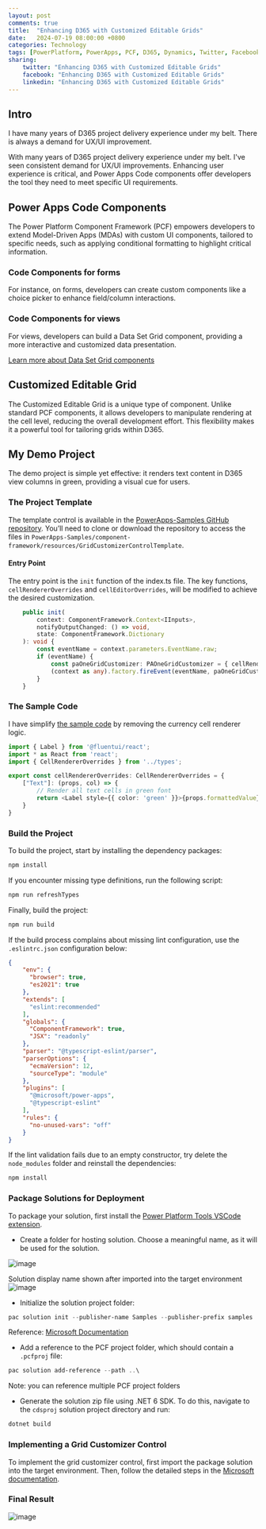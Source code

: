 ```yaml
---
layout: post
comments: true
title:  "Enhancing D365 with Customized Editable Grids"
date:   2024-07-19 08:00:00 +0800
categories: Technology
tags: [PowerPlatform, PowerApps, PCF, D365, Dynamics, Twitter, Facebook, LinkedIn]
sharing:
    twitter: "Enhancing D365 with Customized Editable Grids"
    facebook: "Enhancing D365 with Customized Editable Grids"
    linkedin: "Enhancing D365 with Customized Editable Grids"
---
```


## Intro
I have many years of D365 project delivery experience under my belt. There is always a demand for UX/UI improvement. 

With many years of D365 project delivery experience under my belt. I've seen consistent demand for UX/UI improvements. Enhancing user experience is critical, and Power Apps Code components offer developers the tool they need to meet specific UI requirements.

## Power Apps Code Components
The Power Platform Component Framework (PCF) empowers developers to extend Model-Driven Apps (MDAs) with custom UI components, tailored to specific needs, such as applying conditional formatting to highlight critical information.

### Code Components for forms
For instance, on forms, developers can create custom components like a choice picker to enhance field/column interactions.

### Code Components for views
For views, developers can build a Data Set Grid component, providing a more interactive and customized data presentation.

[Learn more about Data Set Grid components](https://learn.microsoft.com/en-us/power-apps/developer/component-framework/sample-controls/customized-editable-grid-control)

## Customized Editable Grid
The Customized Editable Grid is a unique type of component. Unlike standard PCF components, it allows developers to manipulate rendering at the cell level, reducing the overall development effort. This flexibility makes it a powerful tool for tailoring grids within D365.

## My Demo Project
The demo project is simple yet effective: it renders text content in D365 view columns in green, providing a visual cue for users.

### The Project Template
The template control is available in the [PowerApps-Samples GitHub repository](https://github.com/microsoft/PowerApps-Samples). You’ll need to clone or download the repository to access the files in `PowerApps-Samples/component-framework/resources/GridCustomizerControlTemplate`.

#### Entry Point
The entry point is the `init` function of the index.ts file. The key functions, `cellRendererOverrides` and `cellEditorOverrides`, will be modified to achieve the desired customization.
```TypeScript
    public init(
        context: ComponentFramework.Context<IInputs>,
        notifyOutputChanged: () => void,
        state: ComponentFramework.Dictionary
    ): void {
        const eventName = context.parameters.EventName.raw;
        if (eventName) {
            const paOneGridCustomizer: PAOneGridCustomizer = { cellRendererOverrides, cellEditorOverrides };
            (context as any).factory.fireEvent(eventName, paOneGridCustomizer);
        }
    }
```

### The Sample Code
I have simplify [the sample code](https://learn.microsoft.com/en-us/power-apps/developer/component-framework/sample-controls/customized-editable-grid-control) by removing the currency cell renderer logic.

```TypeScript
import { Label } from '@fluentui/react';
import * as React from 'react';
import { CellRendererOverrides } from '../types';

export const cellRendererOverrides: CellRendererOverrides = {
    ["Text"]: (props, col) => {
        // Render all text cells in green font
        return <Label style={{ color: 'green' }}>{props.formattedValue}</Label>
    }
}
```

### Build the Project
To build the project, start by installing the dependency packages:
```powershell
npm install
```

If you encounter missing type definitions, run the following script:
```powershell
npm run refreshTypes
```

Finally, build the project:
```powershell
npm run build
```

If the build process complains about missing lint configuration, use the `.eslintrc.json` configuration below:
```json
{
    "env": {
      "browser": true,
      "es2021": true
    },
    "extends": [
      "eslint:recommended"
    ],
    "globals": {
      "ComponentFramework": true,
      "JSX": "readonly"
    },
    "parser": "@typescript-eslint/parser",
    "parserOptions": {
      "ecmaVersion": 12,
      "sourceType": "module"
    },
    "plugins": [
      "@microsoft/power-apps",
      "@typescript-eslint"
    ],
    "rules": {
      "no-unused-vars": "off"
    }
}
```

If the lint validation fails due to an empty constructor, try delete the `node_modules` folder and reinstall the dependencies: 
```powershell
npm install
```

### Package Solutions for Deployment
To package your solution, first install the [Power Platform Tools VSCode extension](https://learn.microsoft.com/en-us/power-platform/developer/howto/install-vs-code-extension).

- Create a folder for hosting solution. Choose a meaningful name, as it will be used for the solution.

![image](../images/2024-07-19-enhancing-d365-with-customized-editable-grids/solution-folder.png)

Solution display name shown after imported into the target environment
![image](../images/2024-07-19-enhancing-d365-with-customized-editable-grids/solution-display-name.png)

- Initialize the solution project folder:
```powershell
pac solution init --publisher-name Samples --publisher-prefix samples
```
Reference: [Microsoft Documentation](https://learn.microsoft.com/en-us/power-apps/developer/component-framework/implementing-controls-using-typescript?tabs=before)

- Add a reference to the PCF project folder, which should contain a `.pcfproj` file: 
```powershell
pac solution add-reference --path ..\ 
```
Note: you can reference multiple PCF project folders

- Generate the solution zip file using .NET 6 SDK. To do this, navigate to the `cdsproj` solution project directory and run:
```powershell
dotnet build 
```

### Implementing a Grid Customizer Control
To implement the grid customizer control, first import the package solution into the target environment. Then, follow the detailed steps in the [Microsoft documentation](https://learn.microsoft.com/en-us/power-apps/developer/component-framework/customize-editable-grid-control#implementing-a-grid-customizer-control).

### Final Result
![image](../images/2024-07-19-enhancing-d365-with-customized-editable-grids/grid-control-customizer-result.png)